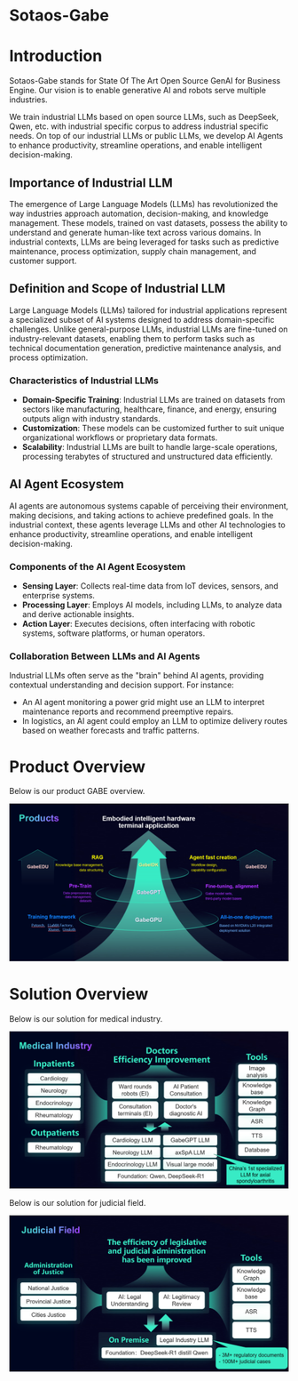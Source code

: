 # Sotaos-Gabe

# Introduction

Sotaos-Gabe stands for State Of The Art Open Source GenAI for Business Engine. Our vision is to enable generative AI and robots serve multiple industries.

We train industrial LLMs based on open source LLMs, such as DeepSeek, Qwen, etc. with industrial specific corpus to address industrial specific needs. On top of our industrial LLMs or public LLMs, we develop AI Agents to enhance productivity, streamline operations, and enable intelligent decision-making. 

## Importance of Industrial LLM

The emergence of Large Language Models (LLMs) has revolutionized the way industries approach automation, decision-making, and knowledge management. These models, trained on vast datasets, possess the ability to understand and generate human-like text across various domains. In industrial contexts, LLMs are being leveraged for tasks such as predictive maintenance, process optimization, supply chain management, and customer support.

## Definition and Scope of Industrial LLM

Large Language Models (LLMs) tailored for industrial applications represent a specialized subset of AI systems designed to address domain-specific challenges. Unlike general-purpose LLMs, industrial LLMs are fine-tuned on industry-relevant datasets, enabling them to perform tasks such as technical documentation generation, predictive maintenance analysis, and process optimization.

### Characteristics of Industrial LLMs

- **Domain-Specific Training**: Industrial LLMs are trained on datasets from sectors like manufacturing, healthcare, finance, and energy, ensuring outputs align with industry standards.
- **Customization**: These models can be customized further to suit unique organizational workflows or proprietary data formats.
- **Scalability**: Industrial LLMs are built to handle large-scale operations, processing terabytes of structured and unstructured data efficiently.

## AI Agent Ecosystem

AI agents are autonomous systems capable of perceiving their environment, making decisions, and taking actions to achieve predefined goals. In the industrial context, these agents leverage LLMs and other AI technologies to enhance productivity, streamline operations, and enable intelligent decision-making.

### Components of the AI Agent Ecosystem

- **Sensing Layer**: Collects real-time data from IoT devices, sensors, and enterprise systems.
- **Processing Layer**: Employs AI models, including LLMs, to analyze data and derive actionable insights.
- **Action Layer**: Executes decisions, often interfacing with robotic systems, software platforms, or human operators.

### Collaboration Between LLMs and AI Agents

Industrial LLMs often serve as the "brain" behind AI agents, providing contextual understanding and decision support. For instance:

- An AI agent monitoring a power grid might use an LLM to interpret maintenance reports and recommend preemptive repairs.
- In logistics, an AI agent could employ an LLM to optimize delivery routes based on weather forecasts and traffic patterns.

# Product Overview

Below is our product GABE overview.

![image](./images/product.png)

# Solution Overview

Below is our solution for medical industry.

![image](./images/medical.png)

Below is our solution for judicial field.

![image](./images/judicial.png)

